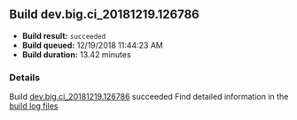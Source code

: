 ## Build dev.big.ci_20181219.126786
- **Build result:** `succeeded`
- **Build queued:** 12/19/2018 11:44:23 AM
- **Build duration:** 13.42 minutes
### Details
Build [dev.big.ci_20181219.126786](https://winappstudio.visualstudio.com/web/build.aspx?pcguid=a4ef43be-68ce-4195-a619-079b4d9834c2&builduri=vstfs%3a%2f%2f%2fBuild%2fBuild%2f26786) succeeded
Find detailed information in the [build log files](https://uwpctdiags.blob.core.windows.net/buildlogs/dev.big.ci_20181219.126786_logs.zip)
